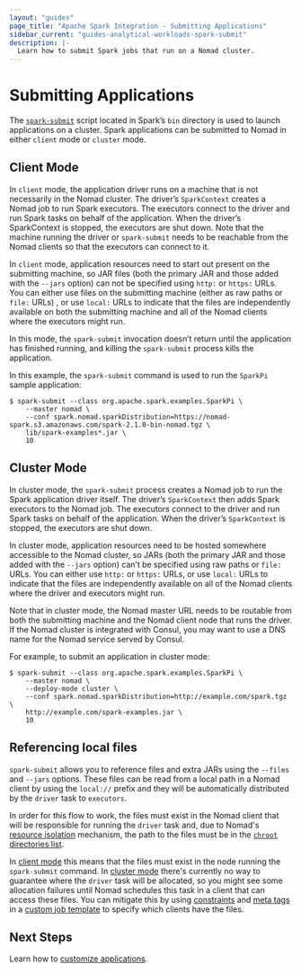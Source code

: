 ```yaml
---
layout: "guides"
page_title: "Apache Spark Integration - Submitting Applications"
sidebar_current: "guides-analytical-workloads-spark-submit"
description: |-
  Learn how to submit Spark jobs that run on a Nomad cluster.
---
```


# Submitting Applications

The [`spark-submit`](https://spark.apache.org/docs/latest/submitting-applications.html)
script located in Spark’s `bin` directory is used to launch applications on a
cluster. Spark applications can be submitted to Nomad in either `client` mode
or `cluster` mode.

## Client Mode

In `client` mode, the application driver runs on a machine that is not
necessarily in the Nomad cluster. The driver’s `SparkContext` creates a Nomad
job to run Spark executors. The executors connect to the driver and run Spark
tasks on behalf of the application. When the driver’s SparkContext is stopped,
the executors are shut down. Note that the machine running the driver or
`spark-submit` needs to be reachable from the Nomad clients so that the
executors can connect to it.

In `client` mode, application resources need to start out present on the
submitting machine, so JAR files (both the primary JAR and those added with the
`--jars` option) can not be specified using `http:` or `https:` URLs. You can
either use files on the submitting machine (either as raw paths or `file:` URLs)
, or use `local:` URLs to indicate that the files are independently available on
 both the submitting machine and all of the Nomad clients where the executors
 might run.

In this mode, the `spark-submit` invocation doesn’t return until the application
has finished running, and killing the `spark-submit` process kills the
application.

In this example, the `spark-submit` command is used to run the `SparkPi` sample
application:

```shell
$ spark-submit --class org.apache.spark.examples.SparkPi \
    --master nomad \
    --conf spark.nomad.sparkDistribution=https://nomad-spark.s3.amazonaws.com/spark-2.1.0-bin-nomad.tgz \
    lib/spark-examples*.jar \
    10
```

## Cluster Mode

In cluster mode, the `spark-submit` process creates a Nomad job to run the Spark
application driver itself. The driver’s `SparkContext` then adds Spark executors
 to the Nomad job. The executors connect to the driver and run Spark tasks on
 behalf of the application. When the driver’s `SparkContext` is stopped, the
 executors are shut down.

In cluster mode, application resources need to be hosted somewhere accessible
to the Nomad cluster, so JARs (both the primary JAR and those added with the
`--jars` option) can’t be specified using raw paths or `file:` URLs. You can either
use `http:` or `https:` URLs, or use `local:` URLs to indicate that the files are
independently available on all of the Nomad clients where the driver and executors
might run.

Note that in cluster mode, the Nomad master URL needs to be routable from both
the submitting machine and the Nomad client node that runs the driver. If the
Nomad cluster is integrated with Consul, you may want to use a DNS name for the
Nomad service served by Consul.

For example, to submit an application in cluster mode:

```shell
$ spark-submit --class org.apache.spark.examples.SparkPi \
    --master nomad \
    --deploy-mode cluster \
    --conf spark.nomad.sparkDistribution=http://example.com/spark.tgz \
    http://example.com/spark-examples.jar \
    10
```

## Referencing local files

`spark-submit` allows you to reference files and extra JARs using the `--files`
and `--jars` options. These files can be read from a local path in a Nomad
client by using the `local://` prefix and they will be automatically
distributed by the `driver` task to `executors`.

In order for this flow to work, the files must exist in the Nomad client that
will be responsible for running the `driver` task and, due to Nomad's
[resource isolation](/docs/drivers/exec.html#resource-isolation) mechanism, the
path to the files must be in the [`chroot` directories list](/docs/drivers/exec.html#chroot).

In [client mode](#client-mode) this means that the files must exist in the node
running the `spark-submit` command. In [cluster mode](#cluster-mode) there's
currently no way to guarantee where the `driver` task will be allocated, so you
might see some allocation failures until Nomad schedules this task in a
client that can access these files. You can mitigate this by using [constraints](/docs/job-specification/constraint.html)
and [meta tags](/docs/configuration/client.html#meta) in a [custom job template](/guides/analytical-workloads/spark/customizing.html#using-a-custom-job-template)
to specify which clients have the files.


## Next Steps

Learn how to [customize applications](/guides/analytical-workloads/spark/customizing.html).
